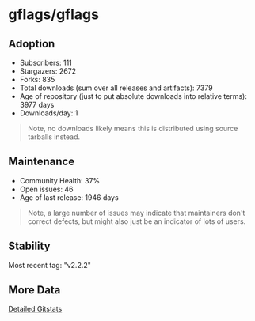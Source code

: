 # gflags/gflags

## Adoption

- Subscribers: 111
- Stargazers: 2672
- Forks: 835
- Total downloads (sum over all releases and artifacts): 7379
- Age of repository (just to put absolute downloads into relative terms): 3977 days
- Downloads/day: 1

> Note, no downloads likely means this is distributed using source tarballs instead.

## Maintenance

- Community Health: 37%
- Open issues: 46
- Age of last release: 1946 days

> Note, a large number of issues may indicate that maintainers don't correct defects, but might also
> just be an indicator of lots of users.

## Stability

Most recent tag: "v2.2.2"

## More Data

[Detailed Gitstats](/bazel-catalog/gitstats/gflags/gflags)

